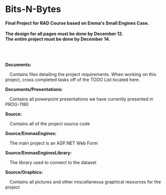 # Bits-N-Bytes
<b>Final Project for RAD Course based on Emma's Small Engines Case.</b>
<br><br>
<b>The design for all pages must be done by December 12.</b>
<br>
<b>The entire project must be done by December 14.</b>
<br><br><br><br>

<b>Documents:</b>

&emsp;Contains files detailing the project requirements. When working on this project, cross completed tasks off of the TODO List located here.

<b>Documents/Presentations:</b>

&emsp;Contains all powerpoint presentations we have currently presented in PROG-1180

<b>Source:</b>

&emsp;Contains all of the project source code

<b>Source/EmmasEngines:</b>

&emsp;The main project is an ASP.NET Web Form
  
<b>Source/EmmasEnginesLibrary:</b>

&emsp;The library used to connect to the dataset

<b>Source/Graphics:</b>

&emsp;Contains all pictures and other miscellaneous graphical resources for the project
